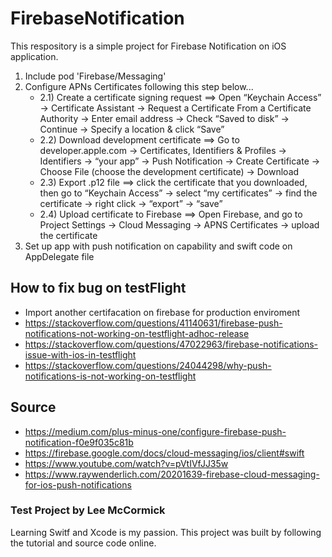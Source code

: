 # FirebaseNotification
This respository is a simple project for Firebase Notification on iOS application.  
 1) Include pod 'Firebase/Messaging'
 2) Configure APNs Certificates following this step below...
    - 2.1) Create a certificate signing request ==> Open “Keychain Access” → Certificate Assistant → Request a Certificate From a Certificate Authority → Enter email address → Check “Saved to disk” → Continue → Specify a location & click “Save”
    - 2.2) Download development certificate ==> Go to developer.apple.com → Certificates, Identifiers & Profiles → Identifiers → “your app” → Push Notification → Create Certificate → Choose File (choose the development certificate) → Download
    - 2.3) Export .p12 file ==> click the certificate that you downloaded, then go to “Keychain Access” → select “my certificates” → find the certificate → right click → “export” → “save”
    - 2.4) Upload certificate to Firebase ==> Open Firebase, and go to Project Settings → Cloud Messaging → APNS Certificates → upload the certificate
 3) Set up app with push notification on capability and swift code on AppDelegate file

## How to fix bug on testFlight
- Import another certifacation on firebase for production enviroment 
- https://stackoverflow.com/questions/41140631/firebase-push-notifications-not-working-on-testflight-adhoc-release
- https://stackoverflow.com/questions/47022963/firebase-notifications-issue-with-ios-in-testflight
- https://stackoverflow.com/questions/24044298/why-push-notifications-is-not-working-on-testflight

## Source
- https://medium.com/plus-minus-one/configure-firebase-push-notification-f0e9f035c81b
- https://firebase.google.com/docs/cloud-messaging/ios/client#swift
- https://www.youtube.com/watch?v=pVtIVfJJ35w
- https://www.raywenderlich.com/20201639-firebase-cloud-messaging-for-ios-push-notifications

### Test Project by Lee McCormick
Learning Switf and Xcode is my passion. This project was built by following the tutorial and source code online.
